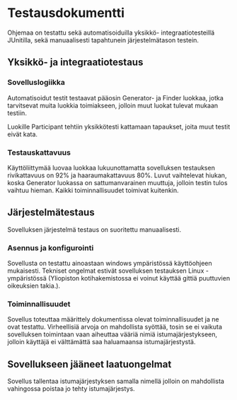 # Testausdokumentti

Ohjemaa on testattu sekä automatisoiduilla yksikkö- integraatiotesteillä JUnitilla, sekä manuaalisesti tapahtunein järjestelmätason testein.

## Yksikkö- ja integraatiotestaus

### Sovelluslogiikka

Automatisoidut testit testaavat pääosin Generator- ja Finder luokkaa, jotka tarvitsevat muita luokkia toimiakseen, jolloin muut luokat tulevat mukaan testiin.

Luokille Participant tehtiin yksikkötesti kattamaan tapaukset, joita muut testit eivät kata.

### Testauskattavuus

Käyttöliittymää luovaa luokkaa lukuunottamatta sovelluksen testauksen rivikattavuus on 92% ja haaraumakattavuus 80%. Luvut vaihtelevat hiukan, koska Generator luokassa on sattumanvarainen muuttuja, jolloin testin tulos vaihtuu hieman. Kaikki toiminnallisuudet toimivat kuitenkin.

## Järjestelmätestaus

Sovelluksen järjestelmä testaus on suoritettu manuaalisesti.

### Asennus ja konfigurointi

Sovellusta on testattu ainoastaan windows ympäristössä käyttöohjeen mukaisesti. Tekniset ongelmat estivät sovelluksen testauksen Linux - ympäristössä (Yliopiston kotihakemistossa ei voinut käyttää gittiä puuttuvien oikeuksien takia.).

### Toiminnallisuudet

Sovellus toteuttaa määrittely dokumentissa olevat toiminnallisuudet ja ne ovat testattu. Virheellisiä arvoja on mahdollista syöttää, tosin se ei vaikuta sovelluksen toimintaan vaan aiheuttaa vääriä nimiä istumajärjestykseen, jolloin käyttäjä ei välttämättä saa haluamaansa istumajärjestystä.

## Sovellukseen jääneet laatuongelmat

Sovellus tallentaa istumajärjestyksen samalla nimellä jolloin on mahdollista vahingossa poistaa jo tehty istumajärjestys.
